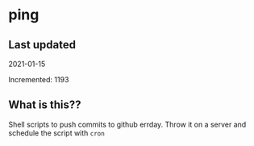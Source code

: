 # ping

## Last updated
2021-01-15

Incremented: 1193

## What is this??
Shell scripts to push commits to github errday. Throw it on a server and schedule the script with `cron`

